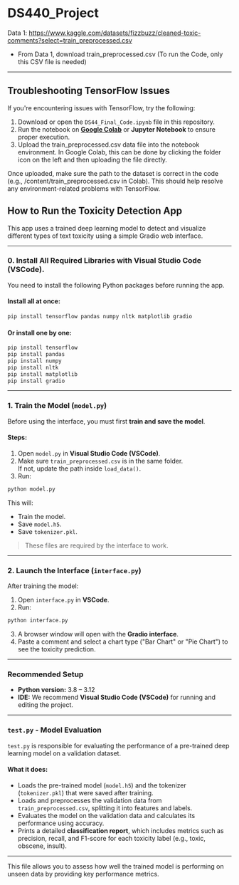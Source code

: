 # DS440_Project

Data 1: https://www.kaggle.com/datasets/fizzbuzz/cleaned-toxic-comments?select=train_preprocessed.csv
- From Data 1, download train_preprocessed.csv (To run the Code, only this CSV file is needed)

---
## Troubleshooting TensorFlow Issues

If you're encountering issues with TensorFlow, try the following:

1. Download or open the `DS44_Final_Code.ipynb` file in this repository.
2. Run the notebook on **[Google Colab](https://colab.research.google.com/)** or **Jupyter Notebook** to ensure proper execution.
3. Upload the train_preprocessed.csv data file into the notebook environment. In Google Colab, this can be done by clicking the folder icon on the left and then uploading the file directly.

Once uploaded, make sure the path to the dataset is correct in the code (e.g., /content/train_preprocessed.csv in Colab). This should help resolve any environment-related problems with TensorFlow.

## How to Run the Toxicity Detection App

This app uses a trained deep learning model to detect and visualize different types of text toxicity using a simple Gradio web interface.

---

### 0. Install All Required Libraries with **Visual Studio Code (VSCode)**.

You need to install the following Python packages before running the app.

#### Install all at once:

```bash
pip install tensorflow pandas numpy nltk matplotlib gradio
```

#### Or install one by one:

```bash
pip install tensorflow
pip install pandas
pip install numpy
pip install nltk
pip install matplotlib
pip install gradio
```
---

### 1. Train the Model (`model.py`)

Before using the interface, you must first **train and save the model**.

#### Steps:

1. Open `model.py` in **Visual Studio Code (VSCode)**.
2. Make sure `train_preprocessed.csv` is in the same folder.  
   If not, update the path inside `load_data()`.
3. Run:

```bash
python model.py
```

This will:
- Train the model.
- Save `model.h5`.
- Save `tokenizer.pkl`.

> These files are required by the interface to work.

---

### 2. Launch the Interface (`interface.py`)

After training the model:

1. Open `interface.py` in **VSCode**.
2. Run:

```bash
python interface.py
```

3. A browser window will open with the **Gradio interface**.
4. Paste a comment and select a chart type ("Bar Chart" or "Pie Chart") to see the toxicity prediction.

---

### Recommended Setup

- **Python version:** 3.8 – 3.12
- **IDE:** We recommend **Visual Studio Code (VSCode)** for running and editing the project.

---

### **`test.py` - Model Evaluation**

`test.py` is responsible for evaluating the performance of a pre-trained deep learning model on a validation dataset.

#### What it does:
- Loads the pre-trained model (`model.h5`) and the tokenizer (`tokenizer.pkl`) that were saved after training.
- Loads and preprocesses the validation data from `train_preprocessed.csv`, splitting it into features and labels.
- Evaluates the model on the validation data and calculates its performance using accuracy.
- Prints a detailed **classification report**, which includes metrics such as precision, recall, and F1-score for each toxicity label (e.g., toxic, obscene, insult).

---

This file allows you to assess how well the trained model is performing on unseen data by providing key performance metrics.


